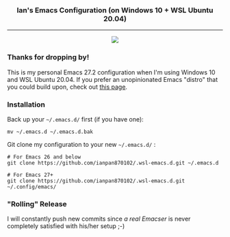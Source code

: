 <div align="center">
 <h3>Ian's Emacs Configuration (on Windows 10 + WSL Ubuntu 20.04)</h3>
</div>

<hr>

<p align="center">
  <img src="https://upload.wikimedia.org/wikipedia/commons/thumb/0/08/EmacsIcon.svg/120px-EmacsIcon.svg.png" />
</p>

### Thanks for dropping by!
This is my personal Emacs 27.2 configuration when I'm using Windows
10 and WSL Ubuntu 20.04. If you prefer an unopinionated Emacs "distro"
that you could build upon, check out [this
page](https://github.com/ianpan870102/yay-evil-emacs).

### Installation
Back up your `~/.emacs.d/` first (if you have one):

```
mv ~/.emacs.d ~/.emacs.d.bak
```

Git clone my configuration to your new `~/.emacs.d/` :
```
# For Emacs 26 and below
git clone https://github.com/ianpan870102/.wsl-emacs.d.git ~/.emacs.d

# For Emacs 27+
git clone https://github.com/ianpan870102/.wsl-emacs.d.git ~/.config/emacs/
```

### "Rolling" Release
I will constantly push new commits since *a real Emacser* is never
completely satisfied with his/her setup ;-)
